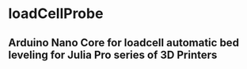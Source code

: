 # loadCellProbe

## Arduino Nano Core for loadcell automatic bed leveling for Julia Pro series of 3D Printers
